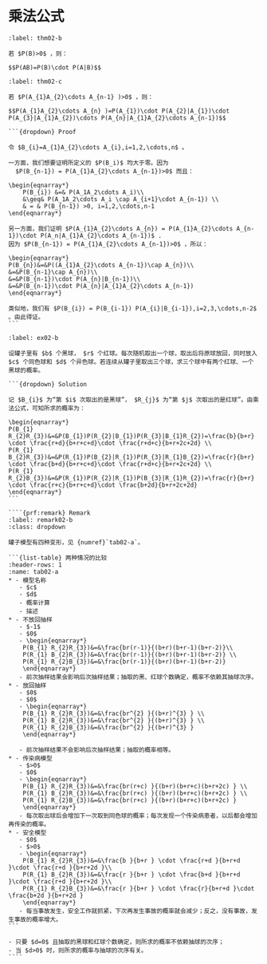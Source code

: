 # 乘法公式

```{prf:theorem} 乘法公式
:label: thm02-b

若 $P(B)>0$ ，则：

$$P(AB)=P(B)\cdot P(A|B)$$
```

````{prf:theorem} 
:label: thm02-c

若 $P(A_{1}A_{2}\cdots A_{n-1} )>0$ ，则：

$$P(A_{1}A_{2}\cdots A_{n} )=P(A_{1})\cdot P(A_{2}|A_{1})\cdot P(A_{3}|A_{1}A_{2})\cdots P(A_{n}|A_{1}A_{2}\cdots A_{n-1})$$

```{dropdown} Proof

令 $B_{i}=A_{1}A_{2}\cdots A_{i},i=1,2,\cdots,n$ 。

一方面，我们想要证明所定义的 $P(B_i)$ 均大于零。因为
  $P(B_{n-1}) = P(A_{1}A_{2}\cdots A_{n-1})>0$ 而且：
 
\begin{eqnarray*}
    P(B_{i}) &=& P(A_1A_2\cdots A_i)\\
    &\geq& P(A_1A_2\cdots A_i \cap A_{i+1}\cdot A_{n-1}) \\
    & = & P(B_{n-1}) >0, i=1,2,\cdots,n-1
\end{eqnarray*}

另一方面，我们证明 $P(A_{1}A_{2}\cdots A_{n}) = P(A_{1}A_{2}\cdots A_{n-1})\cdot P(A_n|A_{1}A_{2}\cdots A_{n-1})$ .
因为 $P(B_{n-1}) = P(A_{1}A_{2}\cdots A_{n-1})>0$ ，所以：

\begin{eqnarray*}
P(B_{n})&=&P((A_{1}A_{2}\cdots A_{n-1})\cap A_{n})\\
&=&P(B_{n-1}\cap A_{n})\\
&=&P(B_{n-1})\cdot P(A_{n}|B_{n-1})\\
&=&P(B_{n-1})\cdot P(A_{n}|A_{1}A_{2}\cdots A_{n-1})
\end{eqnarray*}

类似地，我们有 $P(B_{i}) = P(B_{i-1}) P(A_{i}|B_{i-1}),i=2,3,\cdots,n-2$ 。由此得证。
```
````

`````{prf:example} 罐子模型
:label: ex02-b

设罐子里有 $b$ 个黑球， $r$ 个红球。每次随机取出一个球，取出后将原球放回，同时放入 $c$ 个同色球和 $d$ 个异色球。若连续从罐子里取出三个球，求三个球中有两个红球、一个黑球的概率。

```{dropdown} Solution

记 $B_{i}$ 为“第 $i$ 次取出的是黑球”， $R_{j}$ 为“第 $j$ 次取出的是红球”。由乘法公式，可知所求的概率为：

\begin{eqnarray*}
P(B_{1} R_{2}R_{3})&=&P(B_{1})P(R_{2}|B_{1})P(R_{3}|B_{1}R_{2})=\frac{b}{b+r} \cdot \frac{r+d}{b+r+c+d}\cdot \frac{r+d+c}{b+r+2c+2d} \\
P(R_{1} B_{2}R_{3})&=&P(R_{1})P(B_{2}|R_{1})P(R_{3}|R_{1}B_{2})=\frac{r}{b+r} \cdot \frac{b+d}{b+r+c+d}\cdot \frac{r+d+c}{b+r+2c+2d} \\
P(R_{1} R_{2}B_{3})&=&P(R_{1})P(R_{2}|R_{1})P(B_{3}|R_{1}R_{2})=\frac{r}{b+r} \cdot \frac{r+c}{b+r+c+d}\cdot \frac{b+2d}{b+r+2c+2d}
\end{eqnarray*}
```

````{prf:remark} Remark
:label: remark02-b
:class: dropdown

罐子模型有四种变形，见 {numref}`tab02-a`。

```{list-table} 两种情况的比较 
:header-rows: 1
:name: tab02-a
* - 模型名称
   - $c$  
   - $d$  
   - 概率计算
   - 描述
* - 不放回抽样
   - $-1$  
   - $0$  
   - \begin{eqnarray*}
    P(B_{1} R_{2}R_{3})&=&\frac{br(r-1)}{(b+r)(b+r-1)(b+r-2)}\\
    P(R_{1} B_{2}R_{3})&=&\frac{br(r-1)}{(b+r)(b+r-1)(b+r-2)} \\
    P(R_{1} R_{2}B_{3})&=&\frac{br(r-1)}{(b+r)(b+r-1)(b+r-2)}
    \end{eqnarray*}
   - 前次抽样结果会影响后次抽样结果；抽取的黑、红球个数确定，概率不依赖其抽球次序。
* - 放回抽样
   - $0$  
   - $0$  
   - \begin{eqnarray*}
    P(B_{1} R_{2}R_{3})&=&\frac{br^{2} }{(b+r)^{3} } \\
    P(R_{1} B_{2}R_{3})&=&\frac{br^{2} }{(b+r)^{3} } \\
    P(R_{1} R_{2}B_{3})&=&\frac{br^{2} }{(b+r)^{3} } 
    \end{eqnarray*}

   - 前次抽样结果不会影响后次抽样结果；抽取的概率相等。
* - 传染病模型
   - $>0$  
   - $0$  
   - \begin{eqnarray*}
    P(B_{1} R_{2}R_{3})&=&\frac{br(r+c) }{(b+r)(b+r+c)(b+r+2c) } \\
    P(R_{1} B_{2}R_{3})&=&\frac{br(r+c) }{(b+r)(b+r+c)(b+r+2c) } \\
    P(R_{1} R_{2}B_{3})&=&\frac{br(r+c) }{(b+r)(b+r+c)(b+r+2c) } 
    \end{eqnarray*}
   - 每次取出球后会增加下一次取到同色球的概率；每次发现一个传染病患者，以后都会增加再传染的概率。
* - 安全模型
   - $0$  
   - $>0$  
   - \begin{eqnarray*}
    P(B_{1} R_{2}R_{3})&=&\frac{b }{b+r } \cdot \frac{r+d }{b+r+d }\cdot \frac{r+d }{b+r+2d }\\
    P(R_{1} B_{2}R_{3})&=&\frac{r }{b+r } \cdot \frac{b+d }{b+r+d }\cdot \frac{r+d }{b+r+2d }\\
    P(R_{1} R_{2}B_{3})&=&\frac{r }{b+r } \cdot \frac{r}{b+r+d }\cdot \frac{b+2d }{b+r+2d }
    \end{eqnarray*}
   - 每当事故发生，安全工作就抓紧，下次再发生事故的概率就会减少；反之，没有事故，发生事故的概率增大。
```

- 只要 $d=0$ 且抽取的黑球和红球个数确定，则所求的概率不依赖抽球的次序；
- 当 $d>0$ 时，则所求的概率与抽球的次序有关。
````

`````









